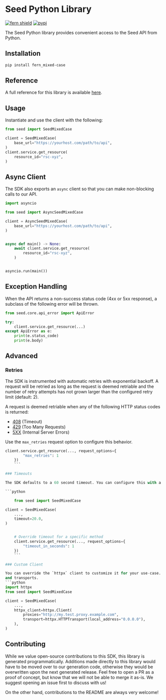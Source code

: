 # Seed Python Library

[![fern shield](https://img.shields.io/badge/%F0%9F%8C%BF-Built%20with%20Fern-brightgreen)](https://buildwithfern.com?utm_source=github&utm_medium=github&utm_campaign=readme&utm_source=Seed%2FPython)
[![pypi](https://img.shields.io/pypi/v/fern_mixed-case)](https://pypi.python.org/pypi/fern_mixed-case)

The Seed Python library provides convenient access to the Seed API from Python.

## Installation

```sh
pip install fern_mixed-case
```

## Reference

A full reference for this library is available [here](./reference.md).

## Usage

Instantiate and use the client with the following:

```python
from seed import SeedMixedCase

client = SeedMixedCase(
    base_url="https://yourhost.com/path/to/api",
)
client.service.get_resource(
    resource_id="rsc-xyz",
)
```

## Async Client

The SDK also exports an `async` client so that you can make non-blocking calls to our API.

```python
import asyncio

from seed import AsyncSeedMixedCase

client = AsyncSeedMixedCase(
    base_url="https://yourhost.com/path/to/api",
)


async def main() -> None:
    await client.service.get_resource(
        resource_id="rsc-xyz",
    )


asyncio.run(main())
```

## Exception Handling

When the API returns a non-success status code (4xx or 5xx response), a subclass of the following error
will be thrown.

```python
from seed.core.api_error import ApiError

try:
    client.service.get_resource(...)
except ApiError as e:
    print(e.status_code)
    print(e.body)
```

## Advanced

### Retries

The SDK is instrumented with automatic retries with exponential backoff. A request will be retried as long
as the request is deemed retriable and the number of retry attempts has not grown larger than the configured
retry limit (default: 2).

A request is deemed retriable when any of the following HTTP status codes is returned:

- [408](https://developer.mozilla.org/en-US/docs/Web/HTTP/Status/408) (Timeout)
- [429](https://developer.mozilla.org/en-US/docs/Web/HTTP/Status/429) (Too Many Requests)
- [5XX](https://developer.mozilla.org/en-US/docs/Web/HTTP/Status/500) (Internal Server Errors)

Use the `max_retries` request option to configure this behavior.

```python
client.service.get_resource(..., request_options={
        "max_retries": 1
    })
    ```

### Timeouts

The SDK defaults to a 60 second timeout. You can configure this with a timeout option at the client or request level.

```python

    from seed import SeedMixedCase

client = SeedMixedCase(
    ...,
    timeout=20.0,
)


    # Override timeout for a specific method
    client.service.get_resource(..., request_options={
        "timeout_in_seconds": 1
    })
    ```

### Custom Client

You can override the `httpx` client to customize it for your use-case. Some common use-cases include support for proxies
and transports.
```python
import httpx
from seed import SeedMixedCase

client = SeedMixedCase(
    ...,
    httpx_client=httpx.Client(
        proxies="http://my.test.proxy.example.com",
        transport=httpx.HTTPTransport(local_address="0.0.0.0"),
    ),
)
```

## Contributing

While we value open-source contributions to this SDK, this library is generated programmatically.
Additions made directly to this library would have to be moved over to our generation code,
otherwise they would be overwritten upon the next generated release. Feel free to open a PR as
a proof of concept, but know that we will not be able to merge it as-is. We suggest opening
an issue first to discuss with us!

On the other hand, contributions to the README are always very welcome!
